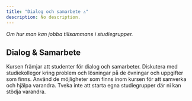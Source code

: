 ```yaml
---
title: "Dialog och samarbete ⚠️"
description: No description.
---
```


_Om hur man kan jobba tillsammans i studiegrupper._

## Dialog & Samarbete

Kursen främjar att studenter för dialog och samarbeter. Diskutera med studiekollegor kring problem och lösningar på de övningar och uppgifter som finns. Använd de möjligheter som finns inom kursen för att samverka och hjälpa varandra. Tveka inte att starta egna studiegrupper där ni kan stödja varandra.
